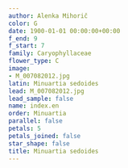 ```yaml
---
author: Alenka Mihorič
color: G
date: 1900-01-01 00:00:00+00:00
f_end: 9
f_start: 7
family: Caryophyllaceae
flower_type: C
image:
- M_007082012.jpg
latin: Minuartia sedoides
lead: M_007082012.jpg
lead_sample: false
name: index.en
order: Minuartia
parallel: false
petals: 5
petals_joined: false
star_shape: false
title: Minuartia sedoides
---
```


